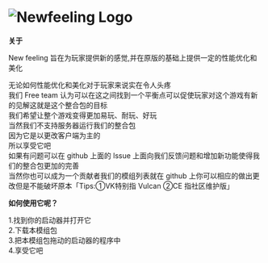 # ![Newfeeling Logo](https://cdn.modrinth.com/data/cached_images/7101c02fc790d4f588a0504a4f360ce1c9d78fd1_0.webp)
**关于**  

New feeling 旨在为玩家提供新的感觉,并在原版的基础上提供一定的性能优化和美化  

无论如何性能优化和美化对于玩家来说实在令人头疼  
我们 Free team 认为可以在这之间找到一个平衡点可以促使玩家对这个游戏有新的见解这就是这个整合包的目标  
我们希望让整个游戏变得更加易玩、耐玩、好玩  
当然我们不支持服务器运行我们的整合包  
因为它是以更改客户端为主的  
所以享受它吧  
如果有问题可以在 github 上面的 lssue 上面向我们反馈问题和增加新功能使得我们的整合包更加的完善  
当然你也可以成为一个贡献者我们的模组列表就在 github 上你可以相应的做出更改但是不能破坏原本「Tips:①VK特别指 Vulcan ②CE 指社区维护版」  

**如何使用它呢？**  

1.找到你的启动器并打开它  
2.下载本模组包  
3.把本模组包拖动的启动器的程序中  
4.享受它吧
